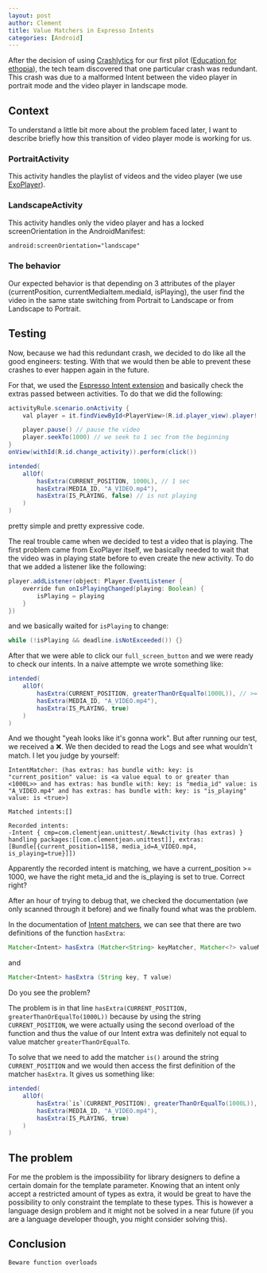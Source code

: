 ```yaml
---
layout: post
author: Clement
title: Value Matchers in Expresso Intents
categories: [Android]
---
```


After the decision of using [Crashlytics](https://firebase.google.com/docs/crashlytics) for our first pilot ([Education for ethopia](https://www.educationforethiopia.org/)), the tech team discovered that one particular crash was redundant. This crash was due to a malformed Intent between the video player in portrait mode and the video player in landscape mode.

## Context

To understand a little bit more about the problem faced later, I want to describe briefly how this transition of video player mode is working for us.

### PortraitActivity

This activity handles the playlist of videos and the video player (we use [ExoPlayer](https://exoplayer.dev)).

### LandscapeActivity

This activity handles only the video player and has a locked screenOrientation in the AndroidManifest:
```xml
android:screenOrientation="landscape"
```

### The behavior

Our expected behavior is that depending on 3 attributes of the player (currentPosition, currentMediaItem.mediaId, isPlaying), the user find the video in the same state switching from Portrait to Landscape or from Landscape to Portrait.

## Testing

Now, because we had this redundant crash, we decided to do like all the good engineers: testing. With that we would then be able to prevent these crashes to ever happen again in the future.

For that, we used the [Espresso Intent extension](https://developer.android.com/training/testing/espresso/intents) and basically check the extras passed between activities. To do that we did the following:

```java
activityRule.scenario.onActivity {
    val player = it.findViewById<PlayerView>(R.id.player_view).player!!

    player.pause() // pause the video
    player.seekTo(1000) // we seek to 1 sec from the beginning
}
onView(withId(R.id.change_activity)).perform(click())

intended(
    allOf(
        hasExtra(CURRENT_POSITION, 1000L), // 1 sec
        hasExtra(MEDIA_ID, "A_VIDEO.mp4"),
        hasExtra(IS_PLAYING, false) // is not playing
    )
)
```

pretty simple and pretty expressive code.

The real trouble came when we decided to test a video that is playing. The first problem came from ExoPlayer itself, we basically needed to wait that the video was in playing state before to even create the new activity. To do that we added a listener like the following:

```java
player.addListener(object: Player.EventListener {
    override fun onIsPlayingChanged(playing: Boolean) {
        isPlaying = playing
    }
})
```

and we basically waited for `isPlaying` to change:

```java
while (!isPlaying && deadline.isNotExceeded()) {}
```

After that we were able to click our `full_screen_button` and we were ready to check our intents. In a naive attempte we wrote something like:

```java
intended(
    allOf(
        hasExtra(CURRENT_POSITION, greaterThanOrEqualTo(1000L)), // >= 1000 because playing
        hasExtra(MEDIA_ID, "A_VIDEO.mp4"),
        hasExtra(IS_PLAYING, true)
    )
)
```

And we thought "yeah looks like it's gonna work". But after running our test, we received a ❌. We then decided to read the Logs and see what wouldn't match. I let you judge by yourself:

```shell
IntentMatcher: (has extras: has bundle with: key: is "current_position" value: is <a value equal to or greater than <1000L>> and has extras: has bundle with: key: is "media_id" value: is "A_VIDEO.mp4" and has extras: has bundle with: key: is "is_playing" value: is <true>)

Matched intents:[]

Recorded intents:
-Intent { cmp=com.clementjean.unittest/.NewActivity (has extras) } handling packages:[[com.clementjean.unittest]], extras:[Bundle[{current_position=1158, media_id=A_VIDEO.mp4, is_playing=true}]])
```

Apparently the recorded intent is matching, we have a current_position >= 1000, we have the right meta_id and the is_playing is set to true. Correct right?

After an hour of trying to debug that, we checked the documentation (we only scanned through it before) and we finally found what was the problem.

In the documentation of [Intent matchers](https://developer.android.com/reference/androidx/test/espresso/intent/matcher/IntentMatchers#hasExtra(org.hamcrest.Matcher%3Cjava.lang.String%3E,%20org.hamcrest.Matcher%3C?%3E)), we can see that there are two definitions of the function `hasExtra`:

```java
Matcher<Intent> hasExtra (Matcher<String> keyMatcher, Matcher<?> valueMatcher)
```
and
```java
Matcher<Intent> hasExtra (String key, T value)
```

Do you see the problem?

The problem is in that line `hasExtra(CURRENT_POSITION, greaterThanOrEqualTo(1000L))` because by using the string `CURRENT_POSITION`, we were actually using the second overload of the function and thus the value of our Intent extra was definitely not equal to value matcher `greaterThanOrEqualTo`.

To solve that we need to add the matcher `is()` around the string `CURRENT_POSITION` and we would then access the first definition of the matcher `hasExtra`. It gives us something like:

```java
intended(
    allOf(
        hasExtra(`is`(CURRENT_POSITION), greaterThanOrEqualTo(1000L)),
        hasExtra(MEDIA_ID, "A_VIDEO.mp4"),
        hasExtra(IS_PLAYING, true)
    )
)
```

## The problem

For me the problem is the impossibility for library designers to define a certain domain for the template parameter. Knowing that an intent only accept a restricted amount of types as extra, it would be great to have the possibility to only constraint the template to these types. This is however a language design problem and it might not be solved in a near future (if you are a language developer though, you might consider solving this).

## Conclusion

`Beware function overloads`
